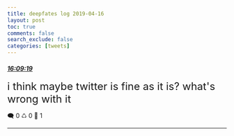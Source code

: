 ```yaml
---
title: deepfates log 2019-04-16
layout: post
toc: true
comments: false
search_exclude: false
categories: [tweets]
---
```



#### <a href = "https://twitter.com/deepfates/status/1118275201282654208">*16:09:19*</a>

<font size="5">i think maybe twitter is fine as it is? what's wrong with it</font>



🗨️ 0 ♺ 0 🤍  1   

---
    
            


